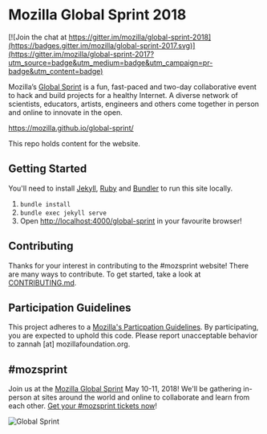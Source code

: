 # Mozilla Global Sprint 2018

[![Join the chat at https://gitter.im/mozilla/global-sprint-2018](https://badges.gitter.im/mozilla/global-sprint-2017.svg)](https://gitter.im/mozilla/global-sprint-2017?utm_source=badge&utm_medium=badge&utm_campaign=pr-badge&utm_content=badge)

Mozilla’s [Global Sprint](https://mozilla.github.io/global-sprint/) is a fun, fast-paced and two-day collaborative event to hack and build projects for a healthy Internet. A diverse network of scientists, educators, artists, engineers and others come together in person and online to innovate in the open.

https://mozilla.github.io/global-sprint/

This repo holds content for the website.

## Getting Started

You'll need to install [Jekyll](https://jekyllrb.com/), [Ruby](https://www.ruby-lang.org/en/) and [Bundler](http://bundler.io/) to run this site locally.

1. `bundle install`
2. `bundle exec jekyll serve`
3. Open [http://localhost:4000/global-sprint](http://localhost:4000/global-sprint) in your favourite browser!

## Contributing

Thanks for your interest in contributing to the #mozsprint website! There are many ways to contribute. To get started, take a look at [CONTRIBUTING.md](CONTRIBUTING.MD).

## Participation Guidelines

This project adheres to a [Mozilla's Particpation Guidelines](https://www.mozilla.org/en-US/about/governance/policies/participation/). By participating, you are expected to uphold this code. Please report unacceptable behavior to zannah [at] mozillafoundation.org.

## #mozsprint

Join us at the [Mozilla Global Sprint](http://mozilla.github.io/global-sprint/) May 10-11, 2018! We'll be gathering in-person at sites around the world and online to collaborate and learn from each other. [Get your #mozsprint tickets now](http://mozilla.github.io/global-sprint/)!

![Global Sprint](https://cloud.githubusercontent.com/assets/617994/24632585/b2b07dcc-1892-11e7-91cf-f9e473187cf7.png)
